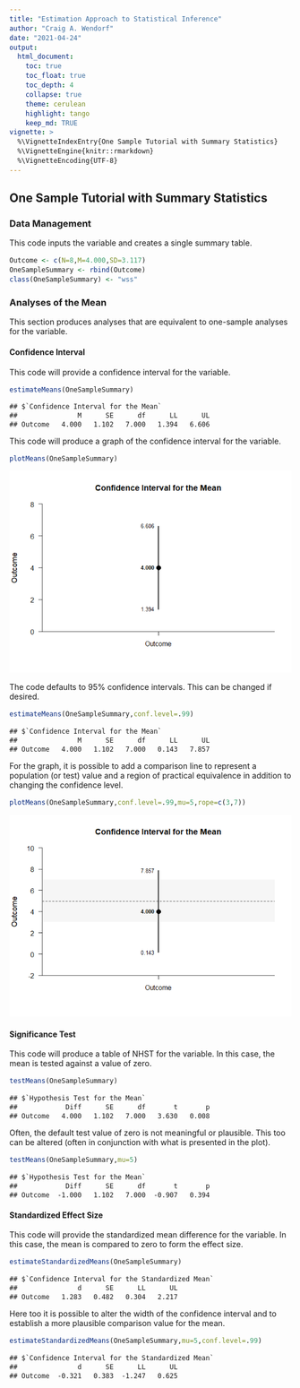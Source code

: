 ```yaml
---
title: "Estimation Approach to Statistical Inference"
author: "Craig A. Wendorf"
date: "2021-04-24"
output:
  html_document:
    toc: true
    toc_float: true
    toc_depth: 4
    collapse: true
    theme: cerulean
    highlight: tango
    keep_md: TRUE
vignette: >
  %\VignetteIndexEntry{One Sample Tutorial with Summary Statistics}
  %\VignetteEngine{knitr::rmarkdown}
  %\VignetteEncoding{UTF-8}
---
```






## One Sample Tutorial with Summary Statistics

### Data Management

This code inputs the variable and creates a single summary table.

```r
Outcome <- c(N=8,M=4.000,SD=3.117)
OneSampleSummary <- rbind(Outcome)
class(OneSampleSummary) <- "wss"
```

### Analyses of the Mean

This section produces analyses that are equivalent to one-sample analyses for the variable.

#### Confidence Interval

This code will provide a confidence interval for the variable.

```r
estimateMeans(OneSampleSummary)
```

```
## $`Confidence Interval for the Mean`
##               M      SE      df      LL      UL
## Outcome   4.000   1.102   7.000   1.394   6.606
```

This code will produce a graph of the confidence interval for the variable.

```r
plotMeans(OneSampleSummary)
```

![](figures/OneSample-MeansA-1.png)<!-- -->

The code defaults to 95% confidence intervals. This can be changed if desired.

```r
estimateMeans(OneSampleSummary,conf.level=.99)
```

```
## $`Confidence Interval for the Mean`
##               M      SE      df      LL      UL
## Outcome   4.000   1.102   7.000   0.143   7.857
```

For the graph, it is possible to add a comparison line to represent a population (or test) value and a region of practical equivalence in addition to changing the confidence level.

```r
plotMeans(OneSampleSummary,conf.level=.99,mu=5,rope=c(3,7))
```

![](figures/OneSample-MeansB-1.png)<!-- -->

#### Significance Test

This code will produce a table of NHST for the variable. In this case, the mean is tested against a value of zero.

```r
testMeans(OneSampleSummary)
```

```
## $`Hypothesis Test for the Mean`
##            Diff      SE      df       t       p
## Outcome   4.000   1.102   7.000   3.630   0.008
```

Often, the default test value of zero is not meaningful or plausible. This too can be altered (often in conjunction with what is presented in the plot).

```r
testMeans(OneSampleSummary,mu=5)
```

```
## $`Hypothesis Test for the Mean`
##            Diff      SE      df       t       p
## Outcome  -1.000   1.102   7.000  -0.907   0.394
```

#### Standardized Effect Size

This code will provide the standardized mean difference for the variable. In this case, the mean is compared to zero to form the effect size.

```r
estimateStandardizedMeans(OneSampleSummary)
```

```
## $`Confidence Interval for the Standardized Mean`
##               d      SE      LL      UL
## Outcome   1.283   0.482   0.304   2.217
```

Here too it is possible to alter the width of the confidence interval and to establish a more plausible comparison value for the mean.

```r
estimateStandardizedMeans(OneSampleSummary,mu=5,conf.level=.99)
```

```
## $`Confidence Interval for the Standardized Mean`
##               d      SE      LL      UL
## Outcome  -0.321   0.383  -1.247   0.625
```
